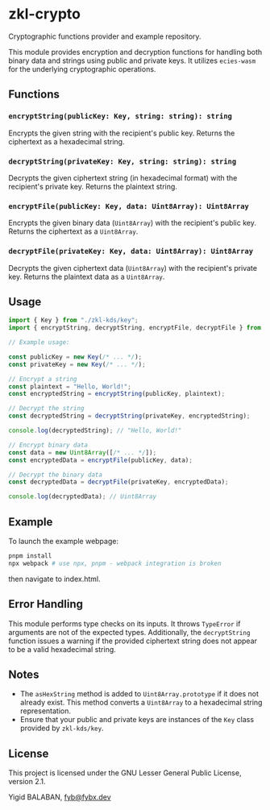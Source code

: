 # zkl-crypto

Cryptographic functions provider and example repository.

This module provides encryption and decryption functions for handling both binary data and strings using public and private keys. It utilizes `ecies-wasm` for the underlying cryptographic operations.

## Functions

### `encryptString(publicKey: Key, string: string): string`

Encrypts the given string with the recipient's public key. Returns the ciphertext as a hexadecimal string.

### `decryptString(privateKey: Key, string: string): string`

Decrypts the given ciphertext string (in hexadecimal format) with the recipient's private key. Returns the plaintext string.

### `encryptFile(publicKey: Key, data: Uint8Array): Uint8Array`

Encrypts the given binary data (`Uint8Array`) with the recipient's public key. Returns the ciphertext as a `Uint8Array`.

### `decryptFile(privateKey: Key, data: Uint8Array): Uint8Array`

Decrypts the given ciphertext data (`Uint8Array`) with the recipient's private key. Returns the plaintext data as a `Uint8Array`.

## Usage

```javascript
import { Key } from "./zkl-kds/key";
import { encryptString, decryptString, encryptFile, decryptFile } from "./crypto";

// Example usage:

const publicKey = new Key(/* ... */);
const privateKey = new Key(/* ... */);

// Encrypt a string
const plaintext = "Hello, World!";
const encryptedString = encryptString(publicKey, plaintext);

// Decrypt the string
const decryptedString = decryptString(privateKey, encryptedString);

console.log(decryptedString); // "Hello, World!"

// Encrypt binary data
const data = new Uint8Array([/* ... */]);
const encryptedData = encryptFile(publicKey, data);

// Decrypt the binary data
const decryptedData = decryptFile(privateKey, encryptedData);

console.log(decryptedData); // Uint8Array
```

## Example

To launch the example webpage:

```bash
pnpm install
npx webpack # use npx, pnpm - webpack integration is broken
```

then navigate to index.html.

## Error Handling

This module performs type checks on its inputs. It throws `TypeError` if arguments are not of the expected types. Additionally, the `decryptString` function issues a warning if the provided ciphertext string does not appear to be a valid hexadecimal string.

## Notes

- The `asHexString` method is added to `Uint8Array.prototype` if it does not already exist. This method converts a `Uint8Array` to a hexadecimal string representation.
- Ensure that your public and private keys are instances of the `Key` class provided by `zkl-kds/key`.

## License

This project is licensed under the GNU Lesser General Public License, version 2.1.

Yigid BALABAN, <fyb@fybx.dev>
